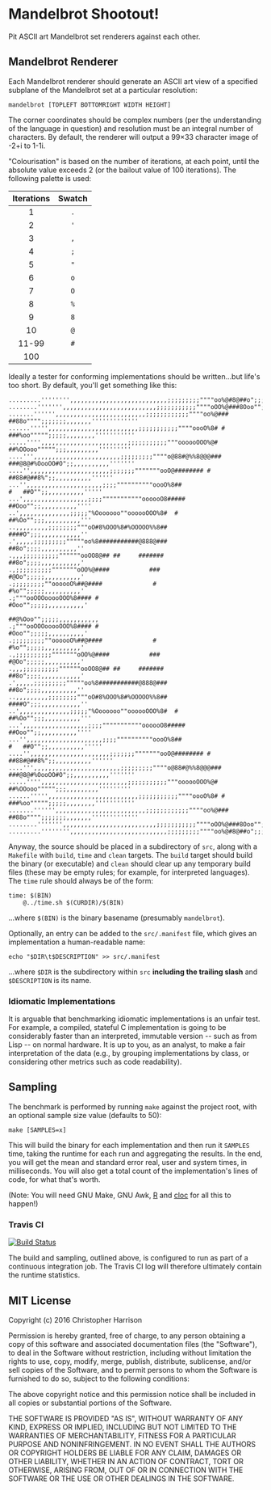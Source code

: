 # Mandelbrot Shootout!

Pit ASCII art Mandelbrot set renderers against each other.

## Mandelbrot Renderer

Each Mandelbrot renderer should generate an ASCII art view of a
specified subplane of the Mandelbrot set at a particular resolution:

    mandelbrot [TOPLEFT BOTTOMRIGHT WIDTH HEIGHT]

The corner coordinates should be complex numbers (per the understanding
of the language in question) and resolution must be an integral number
of characters. By default, the renderer will output a 99×33 character
image of -2+i to 1-1i.

"Colourisation" is based on the number of iterations, at each point,
until the absolute value exceeds 2 (or the bailout value of 100
iterations). The following palette is used:

   Iterations | Swatch
  :----------:|:------:
  1           |   `.`
  2           |   `'`
  3           |   `,`
  4           |   `;`
  5           |   `"`
  6           |   `o`
  7           |   `O`
  8           |   `%`
  9           |   `8`
  10          |   `@`
  11-99       |   `#`
  100         |   ` `

Ideally a tester for conforming implementations should be written...but
life's too short. By default, you'll get something like this:

    .........'''''''',,,,,,,,,,,,,,,,,,,,,,,,,,,;;;;;;;;;""""oo%@#8@##o";;;;;;;,,,,,,,'''''''''''''''''
    ........''''''',,,,,,,,,,,,,,,,,,,,,,,,,,;;;;;;;;;;;""""oOO%@###8Ooo"";;;;;;;,,,,,,,'''''''''''''''
    .......'''''',,,,,,,,,,,,,,,,,,,,,,,,,;;;;;;;;;;;;""""oo%@###  ##88o"""";;;;;;;,,,,,,,'''''''''''''
    ......''''',,,,,,,,,,,,,,,,,,,,,,,,,;;;;;;;;;;;""""oooO%8# #    ###%oo""""";;;;;,,,,,,,,'''''''''''
    .....'''',,,,,,,,,,,,,,,,,,,,,,,,;;;;;;;;;;;"""oooooOOO%@#       ##%OOooo""""";;;,,,,,,,,,'''''''''
    ....''',,,,,,,,,,,,,,,,,,,,,,,,;;;;;;;;;""""o@88#@%%8@@@###     ###@8@#%OooOO#O";;,,,,,,,,,,'''''''
    ....'',,,,,,,,,,,,,,,,,,,,,,;;;;;;;"""""""ooO@######## #              ##88#@##8%";;,,,,,,,,,,''''''
    ...'',,,,,,,,,,,,,,,,,,,,,;;;;""""""""""oooO%8##                         #   ##O"";;,,,,,,,,,,'''''
    ...',,,,,,,,,,,,,,,,,,;;;;"""""""""""oooooO8#####                           ##Ooo"";;,,,,,,,,,,''''
    ..',,,,,,,,,,,,,,;;;;;"%Ooooooo""oooooOOO%8#  #                             ##%Oo"";;;,,,,,,,,,,'''
    ..,,,,,,,,,;;;;;;;;"""oO#8%OOO%8#%OOOOO%%8##                                 ####O";;;,,,,,,,,,,,''
    .',,,,,;;;;;;;;;"""""oo%8###########@888@###                                  ##8o";;;;,,,,,,,,,,''
    .,,,;;;;;;;;;;""""""ooOO8@## ##     #######                                   ##8o";;;;,,,,,,,,,,,'
    .,;;;;;;;;;;"""""""oOO%@####           ###                                    #@Oo";;;;;,,,,,,,,,,'
    .;;;;;;;;;""oooooO%##@####              #                                     #%o"";;;;;,,,,,,,,,,'
    .;"""ooOOOooooOOO%8#### #                                                    #Ooo"";;;;;,,,,,,,,,,'
                                                                              ##@%Ooo"";;;;;,,,,,,,,,,,
    .;"""ooOOOooooOOO%8#### #                                                    #Ooo"";;;;;,,,,,,,,,,'
    .;;;;;;;;;""oooooO%##@####              #                                     #%o"";;;;;,,,,,,,,,,'
    .,;;;;;;;;;;"""""""oOO%@####           ###                                    #@Oo";;;;;,,,,,,,,,,'
    .,,,;;;;;;;;;;""""""ooOO8@## ##     #######                                   ##8o";;;;,,,,,,,,,,,'
    .',,,,,;;;;;;;;;"""""oo%8###########@888@###                                  ##8o";;;;,,,,,,,,,,''
    ..,,,,,,,,,;;;;;;;;"""oO#8%OOO%8#%OOOOO%%8##                                 ####O";;;,,,,,,,,,,,''
    ..',,,,,,,,,,,,,,;;;;;"%Ooooooo""oooooOOO%8#  #                             ##%Oo"";;;,,,,,,,,,,'''
    ...',,,,,,,,,,,,,,,,,,;;;;"""""""""""oooooO8#####                           ##Ooo"";;,,,,,,,,,,''''
    ...'',,,,,,,,,,,,,,,,,,,,,;;;;""""""""""oooO%8##                         #   ##O"";;,,,,,,,,,,'''''
    ....'',,,,,,,,,,,,,,,,,,,,,,;;;;;;;"""""""ooO@######## #              ##88#@##8%";;,,,,,,,,,,''''''
    ....''',,,,,,,,,,,,,,,,,,,,,,,,;;;;;;;;;""""o@88#@%%8@@@###     ###@8@#%OooOO#O";;,,,,,,,,,,'''''''
    .....'''',,,,,,,,,,,,,,,,,,,,,,,,;;;;;;;;;;;"""oooooOOO%@#       ##%OOooo""""";;;,,,,,,,,,'''''''''
    ......''''',,,,,,,,,,,,,,,,,,,,,,,,,;;;;;;;;;;;""""oooO%8# #    ###%oo""""";;;;;,,,,,,,,'''''''''''
    .......'''''',,,,,,,,,,,,,,,,,,,,,,,,,;;;;;;;;;;;;""""oo%@###  ##88o"""";;;;;;;,,,,,,,'''''''''''''
    ........''''''',,,,,,,,,,,,,,,,,,,,,,,,,,;;;;;;;;;;;""""oOO%@###8Ooo"";;;;;;;,,,,,,,'''''''''''''''
    .........'''''''',,,,,,,,,,,,,,,,,,,,,,,,,,,;;;;;;;;;""""oo%@#8@##o";;;;;;;,,,,,,,'''''''''''''''''

Anyway, the source should be placed in a subdirectory of `src`, along
with a `Makefile` with `build`, `time` and `clean` targets. The `build`
target should build the binary (or executable) and `clean` should clear
up any temporary build files (these may be empty rules; for example, for
interpreted languages). The `time` rule should always be of the form:

    time: $(BIN)
    	@../time.sh $(CURDIR)/$(BIN)

...where `$(BIN)` is the binary basename (presumably `mandelbrot`).

Optionally, an entry can be added to the `src/.manifest` file, which
gives an implementation a human-readable name:

    echo "$DIR\t$DESCRIPTION" >> src/.manifest

...where `$DIR` is the subdirectory within `src` **including the
trailing slash** and `$DESCRIPTION` is its name.

### Idiomatic Implementations

It is arguable that benchmarking idiomatic implementations is an unfair
test. For example, a compiled, stateful C implementation is going to be
considerably faster than an interpreted, immutable version -- such as
from Lisp -- on normal hardware. It is up to you, as an analyst, to make
a fair interpretation of the data (e.g., by grouping implementations by
class, or considering other metrics such as code readability).

## Sampling

The benchmark is performed by running `make` against the project root,
with an optional sample size value (defaults to 50):

    make [SAMPLES=x]

This will build the binary for each implementation and then run it
`SAMPLES` time, taking the runtime for each run and aggregating the
results. In the end, you will get the mean and standard error real, user
and system times, in milliseconds. You will also get a total count of
the implementation's lines of code, for what that's worth.

(Note: You will need GNU Make, GNU Awk, [R](https://www.r-project.org)
and [cloc](https://github.com/AlDanial/cloc) for all this to happen!)

### Travis CI

[![Build Status](https://travis-ci.org/Xophmeister/mandelbrot.svg)](https://travis-ci.org/Xophmeister/mandelbrot)

The build and sampling, outlined above, is configured to run as part of
a continuous integration job. The Travis CI log will therefore
ultimately contain the runtime statistics.

## MIT License

Copyright (c) 2016 Christopher Harrison

Permission is hereby granted, free of charge, to any person obtaining a
copy of this software and associated documentation files (the
"Software"), to deal in the Software without restriction, including
without limitation the rights to use, copy, modify, merge, publish,
distribute, sublicense, and/or sell copies of the Software, and to
permit persons to whom the Software is furnished to do so, subject to
the following conditions:

The above copyright notice and this permission notice shall be included
in all copies or substantial portions of the Software.

THE SOFTWARE IS PROVIDED "AS IS", WITHOUT WARRANTY OF ANY KIND, EXPRESS
OR IMPLIED, INCLUDING BUT NOT LIMITED TO THE WARRANTIES OF
MERCHANTABILITY, FITNESS FOR A PARTICULAR PURPOSE AND NONINFRINGEMENT.
IN NO EVENT SHALL THE AUTHORS OR COPYRIGHT HOLDERS BE LIABLE FOR ANY
CLAIM, DAMAGES OR OTHER LIABILITY, WHETHER IN AN ACTION OF CONTRACT,
TORT OR OTHERWISE, ARISING FROM, OUT OF OR IN CONNECTION WITH THE
SOFTWARE OR THE USE OR OTHER DEALINGS IN THE SOFTWARE.
